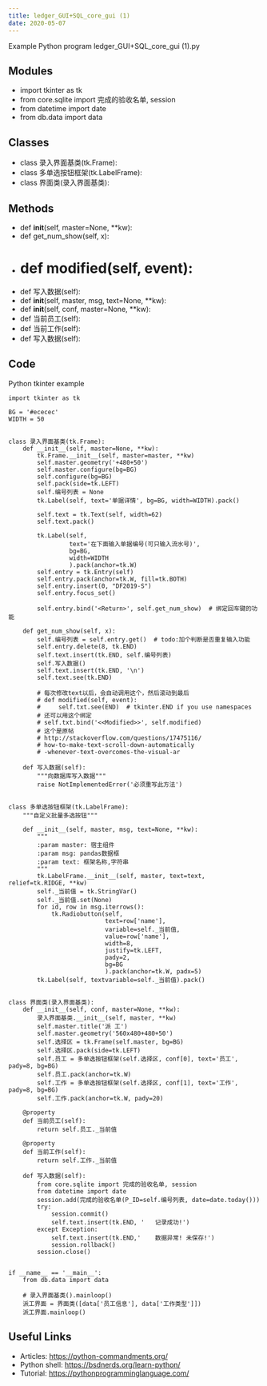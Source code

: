 ```yaml
---
title: ledger_GUI+SQL_core_gui (1)
date: 2020-05-07
---
```

Example Python program ledger_GUI+SQL_core_gui (1).py

## Modules

* import tkinter as tk
* from core.sqlite import 完成的验收名单, session
* from datetime import date
* from db.data import data

## Classes

* class 录入界面基类(tk.Frame):
* class 多单选按钮框架(tk.LabelFrame):
* class 界面类(录入界面基类):

## Methods

* def __init__(self, master=None, **kw):
* def get_num_show(self, x):
* # def modified(self, event):
* def 写入数据(self):
* def __init__(self, master, msg, text=None, **kw):
* def __init__(self, conf, master=None, **kw):
* def 当前员工(self):
* def 当前工作(self):
* def 写入数据(self):

## Code

Python tkinter example

    import tkinter as tk
    
    BG = '#ececec'
    WIDTH = 50
    
    
    class 录入界面基类(tk.Frame):
        def __init__(self, master=None, **kw):
            tk.Frame.__init__(self, master=master, **kw)
            self.master.geometry('+480+50')
            self.master.configure(bg=BG)
            self.configure(bg=BG)
            self.pack(side=tk.LEFT)
            self.编号列表 = None
            tk.Label(self, text='单据详情', bg=BG, width=WIDTH).pack()
    
            self.text = tk.Text(self, width=62)
            self.text.pack()
    
            tk.Label(self,
                     text='在下面输入单据编号(可只输入流水号)',
                     bg=BG,
                     width=WIDTH
                     ).pack(anchor=tk.W)
            self.entry = tk.Entry(self)
            self.entry.pack(anchor=tk.W, fill=tk.BOTH)
            self.entry.insert(0, "DF2019-S")
            self.entry.focus_set()
    
            self.entry.bind('<Return>', self.get_num_show)  # 绑定回车键的功能
    
        def get_num_show(self, x):
            self.编号列表 = self.entry.get()  # todo:加个判断是否重复输入功能
            self.entry.delete(8, tk.END)
            self.text.insert(tk.END, self.编号列表)
            self.写入数据()
            self.text.insert(tk.END, '\n')
            self.text.see(tk.END)
    
            # 每次修改text以后，会自动调用这个，然后滚动到最后
            # def modified(self, event):
            #     self.txt.see(END)  # tkinter.END if you use namespaces
            # 还可以用这个绑定
            # self.txt.bind('<<Modified>>', self.modified)
            # 这个是原帖
            # http://stackoverflow.com/questions/17475116/
            # how-to-make-text-scroll-down-automatically
            # -whenever-text-overcomes-the-visual-ar
    
        def 写入数据(self):
            """向数据库写入数据"""
            raise NotImplementedError('必须重写此方法')
    
    
    class 多单选按钮框架(tk.LabelFrame):
        """自定义批量多选按钮"""
    
        def __init__(self, master, msg, text=None, **kw):
            """
            :param master: 宿主组件
            :param msg: pandas数据框
            :param text: 框架名称,字符串
            """
            tk.LabelFrame.__init__(self, master, text=text, relief=tk.RIDGE, **kw)
            self._当前值 = tk.StringVar()
            self._当前值.set(None)
            for id, row in msg.iterrows():
                tk.Radiobutton(self,
                               text=row['name'],
                               variable=self._当前值,
                               value=row['name'],
                               width=8,
                               justify=tk.LEFT,
                               pady=2,
                               bg=BG
                               ).pack(anchor=tk.W, padx=5)
            tk.Label(self, textvariable=self._当前值).pack()
    
    
    class 界面类(录入界面基类):
        def __init__(self, conf, master=None, **kw):
            录入界面基类.__init__(self, master, **kw)
            self.master.title('派 工')
            self.master.geometry('560x480+480+50')
            self.选择区 = tk.Frame(self.master, bg=BG)
            self.选择区.pack(side=tk.LEFT)
            self.员工 = 多单选按钮框架(self.选择区, conf[0], text='员工', pady=8, bg=BG)
            self.员工.pack(anchor=tk.W)
            self.工作 = 多单选按钮框架(self.选择区, conf[1], text='工作', pady=8, bg=BG)
            self.工作.pack(anchor=tk.W, pady=20)
    
        @property
        def 当前员工(self):
            return self.员工._当前值
    
        @property
        def 当前工作(self):
            return self.工作._当前值
    
        def 写入数据(self):
            from core.sqlite import 完成的验收名单, session
            from datetime import date
            session.add(完成的验收名单(P_ID=self.编号列表, date=date.today()))
            try:
                session.commit()
                self.text.insert(tk.END, '   记录成功!')
            except Exception:
                self.text.insert(tk.END,'    数据异常! 未保存!')
                session.rollback()
            session.close()
    
    
    if __name__ == '__main__':
        from db.data import data
    
        # 录入界面基类().mainloop()
        派工界面 = 界面类([data['员工信息'], data['工作类型']])
        派工界面.mainloop()

## Useful Links

- Articles: https://python-commandments.org/
- Python shell: https://bsdnerds.org/learn-python/
- Tutorial: https://pythonprogramminglanguage.com/
